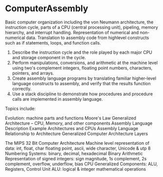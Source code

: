 # ComputerAssembly
Basic computer organization including the von Neumann architecture, the instruction cycle,
parts of a CPU (central processing unit), pipeling, memory hierarchy, and interrupt handling.
Representation of numerical and non-numerical data. Translation to assembly code from highlevel
constructs such as if statements, loops, and function calls.

1. Describe the instruction cycle and the role played by each major CPU and storage
component in the cycle.
2. Perform manipulations, conversions, and arithmetic at the machine level using two's complement
integers, floating point numbers, characters, pointers, and arrays.
3. Create assembly language programs by translating familiar higher-level language
constructs to assembly, and verify that the results function correctly.
4. Use a stack discipline to demonstrate how procedures and procedure calls are
implemented in assembly language.

Topics include:

Evolution: machine parts and functions
Moore's Law
Generalized Architecture – CPU, Memory, and other components
Assembly Language Description
Example Architectures and CPUs
Assembly Language Relationship to Architecture
Generalized Computer Architecture Layers

The MIPS 32 Bit Computer Architecture
Machine level representation of data: int, float, char floating point, ascii, wide
character, Unicode & utp 8
Numbering Systems: binary, decimal, hexadecimal
Binary Arithmetic
Representation of signed integers: sign magnitude, 1s complement, 2s complement,
overflow, underflow, bias
CPU Generalized Components: ALU, Registers, Control Unit
ALU: logical & integer mathematical operations

